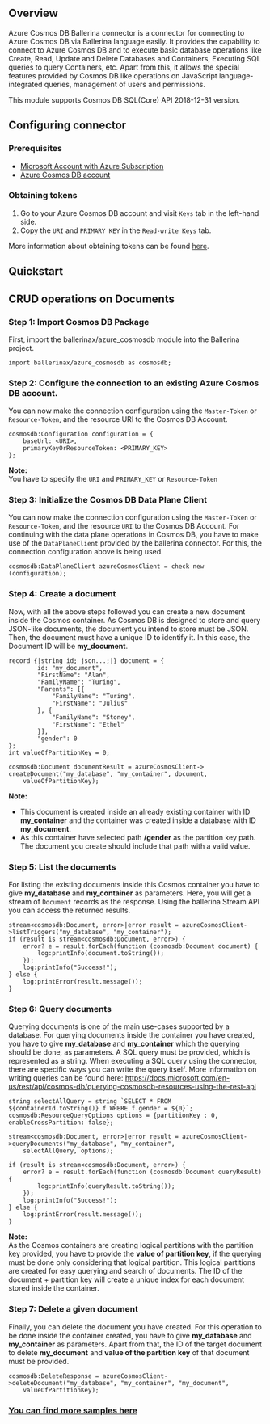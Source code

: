 ## Overview
Azure Cosmos DB Ballerina connector is a connector for connecting to Azure Cosmos DB via Ballerina language easily.
It provides the capability to connect to Azure Cosmos DB and to execute basic database operations like Create, Read,
Update and Delete Databases and Containers, Executing SQL queries to query Containers, etc. Apart from this, it allows
the special features provided by Cosmos DB like operations on JavaScript language-integrated queries, management of
users and permissions.

This module supports Cosmos DB SQL(Core) API 2018-12-31 version.

## Configuring connector
### Prerequisites
- [Microsoft Account with Azure Subscription](https://docs.microsoft.com/en-us/learn/modules/create-an-azure-account/)
- [Azure Cosmos DB account](https://docs.microsoft.com/en-us/azure/cosmos-db/how-to-manage-database-account/)

### Obtaining tokens
1. Go to your Azure Cosmos DB account and visit `Keys` tab in the left-hand side.
2. Copy the `URI` and `PRIMARY KEY` in the `Read-write Keys` tab.

More information about obtaining tokens can be found [here](https://docs.microsoft.com/en-us/rest/api/cosmos-db/access-control-on-cosmosdb-resources).

## Quickstart
## CRUD operations on Documents
### Step 1: Import Cosmos DB Package
First, import the ballerinax/azure_cosmosdb module into the Ballerina project.
```ballerina
import ballerinax/azure_cosmosdb as cosmosdb;
```
### Step 2: Configure the connection to an existing Azure Cosmos DB account.
You can now make the connection configuration using the `Master-Token` or `Resource-Token`, and the resource URI to the
Cosmos DB Account.
```ballerina
cosmosdb:Configuration configuration = {
    baseUrl: <URI>,
    primaryKeyOrResourceToken: <PRIMARY_KEY>
};
```
**Note:** <br/> You have to specify the `URI` and `PRIMARY_KEY` or `Resource-Token`

### Step 3: Initialize the Cosmos DB Data Plane Client
You can now make the connection configuration using the `Master-Token` or `Resource-Token`, and the resource `URI` to
the Cosmos DB Account. For continuing with the data plane operations in Cosmos DB, you have to make use of the
`DataPlaneClient` provided by the ballerina connector. For this, the connection configuration above is being used.
```ballerina
cosmosdb:DataPlaneClient azureCosmosClient = check new (configuration);
```
### Step 4: Create a document
Now, with all the above steps followed you can create a new document inside the Cosmos container. As Cosmos DB is
designed to store and query JSON-like documents, the document you intend to store must be JSON. Then, the document must
have a unique ID to identify it. In this case, the Document ID will be **my_document**.

```ballerina
record {|string id; json...;|} document = {
        id: "my_document",
        "FirstName": "Alan",
        "FamilyName": "Turing",
        "Parents": [{
            "FamilyName": "Turing",
            "FirstName": "Julius"
        }, {
            "FamilyName": "Stoney",
            "FirstName": "Ethel"
        }],
        "gender": 0
};
int valueOfPartitionKey = 0;

cosmosdb:Document documentResult = azureCosmosClient-> createDocument("my_database", "my_container", document, 
    valueOfPartitionKey);
```
**Note:** <br/>
- This document is created inside an already existing container with ID **my_container** and the container was created
  inside a database with ID **my_document**.
- As this container have selected path **/gender** as the partition key path. The document you create should include that path
  with a valid value.

### Step 5: List the documents
For listing the existing documents inside this Cosmos container you have to give **my_database** and **my_container** as
parameters. Here, you will get a stream of `Document` records as the response. Using the ballerina Stream API you can
access the returned results.
```ballerina
stream<cosmosdb:Document, error>|error result = azureCosmosClient->listTriggers("my_database", "my_container");
if (result is stream<cosmosdb:Document, error>) {
    error? e = result.forEach(function (cosmosdb:Document document) {
        log:printInfo(document.toString());
    });
    log:printInfo("Success!");
} else {
    log:printError(result.message());
}
```
### Step 6: Query documents
Querying documents is one of the main use-cases supported by a database. For querying documents inside the container
you have created, you have to give **my_database** and **my_container** which the querying should be done, as parameters.
A SQL query must be provided, which is represented as a string. When executing a SQL query using the connector, there
are specific ways you can write the query itself. More information on writing queries can be found here:
https://docs.microsoft.com/en-us/rest/api/cosmos-db/querying-cosmosdb-resources-using-the-rest-api

```ballerina
string selectAllQuery = string `SELECT * FROM ${containerId.toString()} f WHERE f.gender = ${0}`;
cosmosdb:ResourceQueryOptions options = {partitionKey : 0, enableCrossPartition: false};

stream<cosmosdb:Document, error>|error result = azureCosmosClient->queryDocuments("my_database", "my_container", 
    selectAllQuery, options);

if (result is stream<cosmosdb:Document, error>) {
    error? e = result.forEach(function (cosmosdb:Document queryResult) {
        log:printInfo(queryResult.toString());
    });
    log:printInfo("Success!");
} else {
    log:printError(result.message());
}
```
**Note:** <br/> As the Cosmos containers are creating logical partitions with the partition key provided, you have to
provide the **value of partition key**, if the querying must be done only considering that logical partition. This logical
partitions are created for easy querying and search of documents. The ID of the document + partition key will create a
unique index for each document stored inside the container.

### Step 7: Delete a given document
Finally, you can delete the document you have created. For this operation to be done inside the container created,
you have to give **my_database** and **my_container** as parameters. Apart from that, the ID of the target document to
delete **my_document** and **value of the partition key** of that document must be provided.
```ballerina
cosmosdb:DeleteResponse = azureCosmosClient->deleteDocument("my_database", "my_container", "my_document", 
    valueOfPartitionKey);
```

### [You can find more samples here](https://github.com/ballerina-platform/module-ballerinax-azure-cosmosdb/tree/main/cosmosdb/samples)
